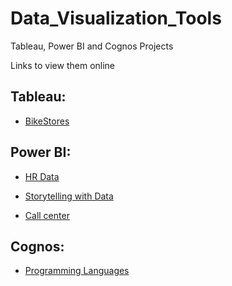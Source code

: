# Data_Visualization_Tools

Tableau, Power BI and Cognos Projects

Links to view them online

## Tableau:

- [BikeStores](https://public.tableau.com/app/profile/gabriel.villasmil/viz/BikeStores_Gabriel/Dashboard1)

## Power BI:

- [HR Data](https://drive.google.com/drive/folders/1426kuUayuCFoOIVal7EJboVwK3iDrmGD?usp=sharing)

- [Storytelling with Data](https://drive.google.com/drive/folders/1BTXDLJsNsi384ERcDmjnrQ4BqudO8eu9?usp=drive_link)

- [Call center](https://drive.google.com/drive/folders/1VBJO6egceoGVEM7AODtdwuFOxFpeJOcG?usp=drive_link)

## Cognos:

- [Programming Languages](https://eu-gb.dataplatform.cloud.ibm.com/dashboards/862edccf-4df7-4ad6-a3e0-b1b2b9761734/view/6e33bc080c8d2cca57fdbde407cc7d032b35220fbabb870581847b490a687697a9681a96c8294b5d8e445132fabe415b9d)


